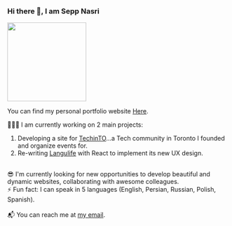 ### Hi there 👋, I am Sepp Nasri

<img height="180em" src="https://github-readme-stats.vercel.app/api?username=seppn&show_icons=true&hide_border=true&&count_private=true&include_all_commits=true" />

<!--START_SECTION:waka-->
<!--END_SECTION:waka-->
 
 You can find my personal portfolio website <a href="https://sepp-portfolio.vercel.app/">Here</a>.

 👨🏻‍💻 I am currently working on 2 main projects:
<br>
  1. Developing a site for <a href="https://www.meetup.com/techinto/">TechinTO</a>...a Tech community in Toronto I founded and organize events for.<br> 
  2. Re-writing <a href="https://langulife.com">Langulife</a> with React to implement its new UX design.
<br>
 😎 I'm currently looking for new opportunities to develop beautiful and dynamic websites, collaborating with awesome colleagues. 
 <br>
 ⚡  Fun fact: I can speak in 5 languages (English, Persian, Russian, Polish, Spanish).
<br>
<br>
 📬 You can reach me at <a href="mailto:seppnasri@gmail.com">my email</a>.

<!--
**seppn/seppn** is a ✨ _special_ ✨ repository because its `README.md` (this file) appears on your GitHub profile.


Here are some ideas to get you started:

- 🔭 I’m currently working on ...
- 🌱 I’m currently learning ...
- 👯 I’m looking to collaborate on ...
- 🤔 I’m looking for help with ...
- 💬 Ask me about ...
- 📫 How to reach me: ...
- 😄 Pronouns: ...
- ⚡ Fun fact: ...
-->
